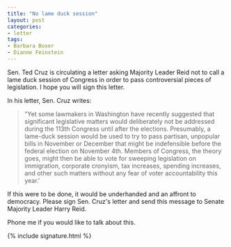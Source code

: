 ```yaml
---
title: "No lame duck session"
layout: post
categories:
- letter
tags:
- Barbara Boxer
- Dianne Feinstein
---
```


Sen. Ted Cruz is circulating a letter asking Majority Leader Reid not to call a lame duck session of Congress in order to pass controversial pieces of legislation. I hope you will sign this letter.

In his letter, Sen. Cruz writes:

> "Yet some lawmakers in Washington have recently suggested that significant legislative matters would deliberately not be addressed during the 113th Congress until after the elections. Presumably, a lame-duck session would be used to try to pass partisan, unpopular bills in November or December that might be indefensible before the federal election on November 4th. Members of Congress, the theory goes, might then be able to vote for sweeping legislation on immigration, corporate cronyism, tax increases, spending increases, and other such matters without any fear of voter accountability this year.'

If this were to be done, it would be underhanded and an affront to democracy. Please sign Sen. Cruz's letter and send this message to Senate Majority Leader Harry Reid.

Phone me if you would like to talk about this.

{% include signature.html %}
